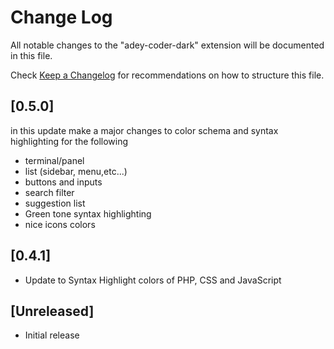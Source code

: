 # Change Log

All notable changes to the "adey-coder-dark" extension will be documented in this file.

Check [Keep a Changelog](http://keepachangelog.com/) for recommendations on how to structure this file.

## [0.5.0]

in this update make a major changes to color schema and syntax highlighting for the following

- terminal/panel
- list (sidebar, menu,etc...)
- buttons and inputs
- search filter
- suggestion list
- Green tone syntax highlighting
- nice icons colors

## [0.4.1]

- Update to Syntax Highlight colors of PHP, CSS and JavaScript

## [Unreleased]

- Initial release
